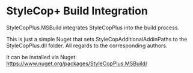 # StyleCop+ Build Integration

StyleCopPlus.MSBuild integrates StyleCopPlus into the build process.

This is just a simple Nuget that sets StyleCopAdditionalAddinPaths to the StyleCopPlus.dll folder. All regards to the corresponding authors.

It can be installed via Nuget: https://www.nuget.org/packages/StyleCopPlus.MSBuild/